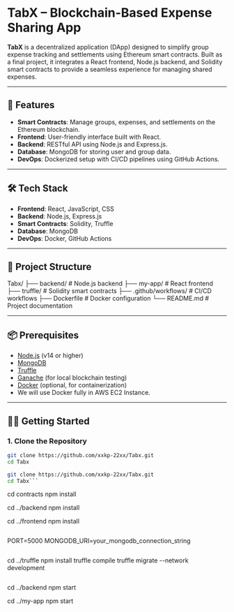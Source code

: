 # TabX – Blockchain-Based Expense Sharing App

**TabX** is a decentralized application (DApp) designed to simplify group expense tracking and settlements using Ethereum smart contracts. Built as a final project, it integrates a React frontend, Node.js backend, and Solidity smart contracts to provide a seamless experience for managing shared expenses.

---

## 🚀 Features

- **Smart Contracts**: Manage groups, expenses, and settlements on the Ethereum blockchain.
- **Frontend**: User-friendly interface built with React.
- **Backend**: RESTful API using Node.js and Express.js.
- **Database**: MongoDB for storing user and group data.
- **DevOps**: Dockerized setup with CI/CD pipelines using GitHub Actions.

---

## 🛠️ Tech Stack

- **Frontend**: React, JavaScript, CSS
- **Backend**: Node.js, Express.js
- **Smart Contracts**: Solidity, Truffle
- **Database**: MongoDB
- **DevOps**: Docker, GitHub Actions

---

## 📁 Project Structure

Tabx/
├── backend/ # Node.js backend
├── my-app/ # React frontend
├── truffle/ # Solidity smart contracts
├── .github/workflows/ # CI/CD workflows
├── Dockerfile # Docker configuration
└── README.md # Project documentation

---

## 📦 Prerequisites

- [Node.js](https://nodejs.org/) (v14 or higher)
- [MongoDB](https://www.mongodb.com/)
- [Truffle](https://www.trufflesuite.com/truffle)
- [Ganache](https://www.trufflesuite.com/ganache) (for local blockchain testing)
- [Docker](https://www.docker.com/) (optional, for containerization)
- We will use Docker fully in AWS EC2 Instance.

---

## 🧑‍💻 Getting Started

### 1. Clone the Repository

```bash
git clone https://github.com/xxkp-22xx/Tabx.git
cd Tabx
```

```bash
git clone https://github.com/xxkp-22xx/Tabx.git
cd Tabx```

```
cd contracts
npm install

cd ../backend
npm install

cd ../frontend
npm install
```

```
PORT=5000
MONGODB_URI=your_mongodb_connection_string
```

```
cd ../truffle
npm install
truffle compile
truffle migrate --network development
```

```
cd ../backend
npm start

cd ../my-app
npm start

```
